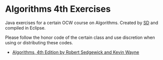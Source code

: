 # Algorithms 4th Exercises

Java exercises for a certain OCW course on Algorithms. Created by [SD](https://github.com/SandKierkegaard) and compiled in Eclipse.

Please follow the honor code of the certain class and use discretion when using or distributing these codes.

* [Algorithms, 4th Edition by Robert Sedgewick and Kevin Wayne](http://algs4.cs.princeton.edu/home/)
